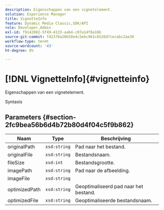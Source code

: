 ```yaml
---
description: Eigenschappen van een vignetelement.
solution: Experience Manager
title: VignetteInfo
feature: Dynamic Media Classic,SDK/API
role: Developer,Admin
exl-id: f9142082-5f49-4133-aab4-c07a14f8a16b
source-git-commit: f42378a20b58e4c5ebc961c6526d7cecabc2ae38
workflow-type: tm+mt
source-wordcount: '43'
ht-degree: 0%

---
```


# [!DNL VignetteInfo]{#vignetteinfo}

Eigenschappen van een vignetelement.

Syntaxis

## Parameters {#section-2fc9bea56b6d4b72b80d4f04c5f9b862}

| Naam | Type | Beschrijving |
|---|---|---|
| originalPath | `xsd:string` | Pad naar het bestand. |
| originalFile | `xsd:string` | Bestandsnaam. |
| fileSize | `xsd:int` | Bestandsgrootte. |
| imagePath | `xsd:string` | Pad naar de afbeelding. |
| imageFile | `xsd:string` |  |
| optimizedPath | `xsd:string` | Geoptimaliseerd pad naar het bestand. |
| optimizedFile | `xsd:string` | Geoptimaliseerde bestandsnaam. |
